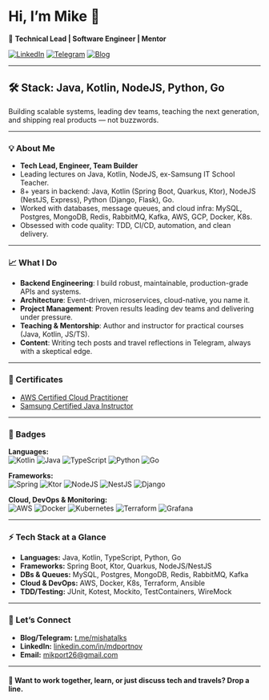 # Hi, I’m Mike 👋

🚀 **Technical Lead | Software Engineer | Mentor**

[![LinkedIn](https://img.shields.io/badge/LinkedIn-blue?style=flat&logo=linkedin)](https://www.linkedin.com/in/mdportnov/)
[![Telegram](https://img.shields.io/badge/Telegram-blue?style=flat&logo=telegram)](https://t.me/mikeportnov)
[![Blog](https://img.shields.io/badge/Blog-grey?style=flat&logo=hashnode)](https://t.me/mishatalks)

---

## 🛠 Stack: Java, Kotlin, NodeJS, Python, Go

Building scalable systems, leading dev teams, teaching the next generation, and shipping real products — not buzzwords.

---

### 💡 About Me

- **Tech Lead, Engineer, Team Builder**
- Leading lectures on Java, Kotlin, NodeJS, ex-Samsung IT School Teacher.
- 8+ years in backend: Java, Kotlin (Spring Boot, Quarkus, Ktor), NodeJS (NestJS, Express), Python (Django, Flask), Go.
- Worked with databases, message queues, and cloud infra: MySQL, Postgres, MongoDB, Redis, RabbitMQ, Kafka, AWS, GCP, Docker, K8s.
- Obsessed with code quality: TDD, CI/CD, automation, and clean delivery.

---

### 📈 What I Do

- **Backend Engineering**: I build robust, maintainable, production-grade APIs and systems.
- **Architecture**: Event-driven, microservices, cloud-native, you name it.
- **Project Management**: Proven results leading dev teams and delivering under pressure.
- **Teaching & Mentorship**: Author and instructor for practical courses (Java, Kotlin, JS/TS).
- **Content**: Writing tech posts and travel reflections in Telegram, always with a skeptical edge.

---

### 🚦 Certificates

- [AWS Certified Cloud Practitioner](https://www.credly.com/badges/1e1b0df3-a2c2-4100-94b0-e486bd880ff5/public_url)
- [Samsung Certified Java Instructor](https://drive.google.com/file/d/12pys7NEt1iZdtBF-t4uvLBU_pGXUXveL/view)

---

### 🏅 Badges

**Languages:**  
![Kotlin](https://img.shields.io/badge/kotlin-%237F52FF.svg?style=for-the-badge&logo=kotlin&logoColor=white)
![Java](https://img.shields.io/badge/java-%23ED8B00.svg?style=for-the-badge&logo=openjdk&logoColor=white)
![TypeScript](https://img.shields.io/badge/typescript-%23007ACC.svg?style=for-the-badge&logo=typescript&logoColor=white)
![Python](https://img.shields.io/badge/python-3670A0?style=for-the-badge&logo=python&logoColor=ffdd54)
![Go](https://img.shields.io/badge/Go-00ADD8?logo=Go&logoColor=white&style=for-the-badge)

**Frameworks:**  
![Spring](https://img.shields.io/badge/spring-%236DB33F.svg?style=for-the-badge&logo=spring&logoColor=white)
![Ktor](https://img.shields.io/badge/Ktor-0095D5?style=for-the-badge&logo=ktor&logoColor=white)
![NodeJS](https://img.shields.io/badge/node.js-6DA55F?style=for-the-badge&logo=node.js&logoColor=white)
![NestJS](https://img.shields.io/badge/nestjs-%23E0234E.svg?style=for-the-badge&logo=nestjs&logoColor=white)
![Django](https://img.shields.io/badge/Django-092E20?style=for-the-badge&logo=django&logoColor=green)

**Cloud, DevOps & Monitoring:**  
![AWS](https://img.shields.io/badge/AWS-%23FF9900.svg?style=for-the-badge&logo=amazon-aws&logoColor=white)
![Docker](https://img.shields.io/badge/docker-%230db7ed.svg?style=for-the-badge&logo=docker&logoColor=white)
![Kubernetes](https://img.shields.io/badge/kubernetes-%23326ce5.svg?style=for-the-badge&logo=kubernetes&logoColor=white)
![Terraform](https://img.shields.io/badge/terraform-%235835CC.svg?style=for-the-badge&logo=terraform&logoColor=white)
![Grafana](https://img.shields.io/badge/grafana-%23F46800.svg?style=for-the-badge&logo=grafana&logoColor=white)

---

### ⚡️ Tech Stack at a Glance

- **Languages:** Java, Kotlin, TypeScript, Python, Go
- **Frameworks:** Spring Boot, Ktor, Quarkus, NodeJS/NestJS
- **DBs & Queues:** MySQL, Postgres, MongoDB, Redis, RabbitMQ, Kafka
- **Cloud & DevOps:** AWS, Docker, K8s, Terraform, Ansible
- **TDD/Testing:** JUnit, Kotest, Mockito, TestContainers, WireMock

---

### 💬 Let’s Connect

- **Blog/Telegram:** [t.me/mishatalks](https://t.me/mishatalks)
- **LinkedIn:** [linkedin.com/in/mdportnov](https://www.linkedin.com/in/mdportnov)
- **Email:** [mikport26@gmail.com](mailto:mikport26@gmail.com)

---

#### 👀 Want to work together, learn, or just discuss tech and travels? Drop a line.

